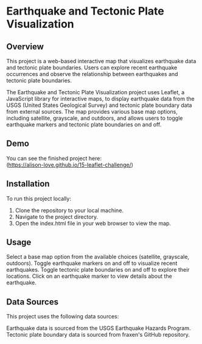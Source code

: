 # Earthquake and Tectonic Plate Visualization

## Overview
This project is a web-based interactive map that visualizes earthquake data and tectonic plate boundaries. Users can explore recent earthquake occurrences and observe the relationship between earthquakes and tectonic plate boundaries.


The Earthquake and Tectonic Plate Visualization project uses Leaflet, a JavaScript library for interactive maps, to display earthquake data from the USGS (United States Geological Survey) and tectonic plate boundary data from external sources. The map provides various base map options, including satellite, grayscale, and outdoors, and allows users to toggle earthquake markers and tectonic plate boundaries on and off.

## Demo

You can see the finished project here:
<br> (https://alison-love.github.io/15-leaflet-challenge/)

## Installation

To run this project locally:

1. Clone the repository to your local machine.
2. Navigate to the project directory.
3. Open the index.html file in your web browser to view the map.

## Usage

Select a base map option from the available choices (satellite, grayscale, outdoors).
Toggle earthquake markers on and off to visualize recent earthquakes.
Toggle tectonic plate boundaries on and off to explore their locations.
Click on an earthquake marker to view details about the earthquake.

## Data Sources

This project uses the following data sources:

Earthquake data is sourced from the USGS Earthquake Hazards Program.
Tectonic plate boundary data is sourced from fraxen's GitHub repository.
